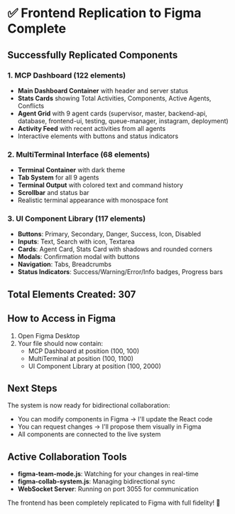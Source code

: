 # ✅ Frontend Replication to Figma Complete

## Successfully Replicated Components

### 1. MCP Dashboard (122 elements)
- **Main Dashboard Container** with header and server status
- **Stats Cards** showing Total Activities, Components, Active Agents, Conflicts
- **Agent Grid** with 9 agent cards (supervisor, master, backend-api, database, frontend-ui, testing, queue-manager, instagram, deployment)
- **Activity Feed** with recent activities from all agents
- Interactive elements with buttons and status indicators

### 2. MultiTerminal Interface (68 elements)
- **Terminal Container** with dark theme
- **Tab System** for all 9 agents
- **Terminal Output** with colored text and command history
- **Scrollbar** and status bar
- Realistic terminal appearance with monospace font

### 3. UI Component Library (117 elements)
- **Buttons**: Primary, Secondary, Danger, Success, Icon, Disabled
- **Inputs**: Text, Search with icon, Textarea
- **Cards**: Agent Card, Stats Card with shadows and rounded corners
- **Modals**: Confirmation modal with buttons
- **Navigation**: Tabs, Breadcrumbs
- **Status Indicators**: Success/Warning/Error/Info badges, Progress bars

## Total Elements Created: 307

## How to Access in Figma

1. Open Figma Desktop
2. Your file should now contain:
   - MCP Dashboard at position (100, 100)
   - MultiTerminal at position (100, 1100)
   - UI Component Library at position (100, 2000)

## Next Steps

The system is now ready for bidirectional collaboration:
- You can modify components in Figma → I'll update the React code
- You can request changes → I'll propose them visually in Figma
- All components are connected to the live system

## Active Collaboration Tools

- **figma-team-mode.js**: Watching for your changes in real-time
- **figma-collab-system.js**: Managing bidirectional sync
- **WebSocket Server**: Running on port 3055 for communication

The frontend has been completely replicated to Figma with full fidelity! 🎨